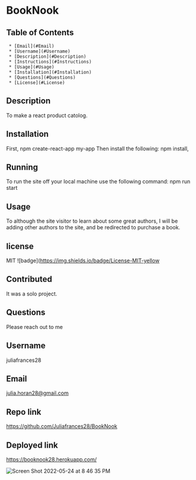 # BookNook

   ## Table of Contents
     * [Email](#Email)
     * [Username](#Username)
     * [Description](#Description)
     * [Instructions](#Instructions)
     * [Usage](#Usage)
     * [Installation](#Installation)
     * [Questions](#Questions)
     * [License](#License)
     
  ## Description
  To make a react product catolog.  

  ## Installation
  First, npm create-react-app my-app 
 Then install the following:  npm install,
 
  ## Running
   To run the site off your local machine use the following command: npm run start

  ## Usage 
  To although the site visitor to learn about some great authors, I will be adding other authors to the site, and be redirected to purchase a book.  
  
  
  ## license 
   MIT
  ![badge](https://img.shields.io/badge/License-MIT-yellow

  ## Contributed
  It was a solo project. 

  ## Questions 
   Please reach out to me

  ## Username
  juliafrances28

   
  ## Email 
  julia.horan28@gmail.com
  

## Repo link

https://github.com/Juliafrances28/BookNook

## Deployed link

https://booknook28.herokuapp.com/

![Screen Shot 2022-05-24 at 8 46 35 PM](https://user-images.githubusercontent.com/67694214/170154893-bb5f65ef-b8a2-4c6b-9862-981ec8433937.png)



